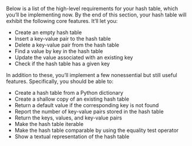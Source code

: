 Below is a list of the high-level requirements for your hash table, which you’ll be implementing now. By the end of this section, your hash table will exhibit the following core features. It’ll let you:

- Create an empty hash table
- Insert a key-value pair to the hash table
- Delete a key-value pair from the hash table
- Find a value by key in the hash table
- Update the value associated with an existing key
- Check if the hash table has a given key

In addition to these, you’ll implement a few nonessential but still useful features. Specifically, you should be able to:

- Create a hash table from a Python dictionary
- Create a shallow copy of an existing hash table
- Return a default value if the corresponding key is not found
- Report the number of key-value pairs stored in the hash table
- Return the keys, values, and key-value pairs
- Make the hash table iterable
- Make the hash table comparable by using the equality test operator
- Show a textual representation of the hash table
